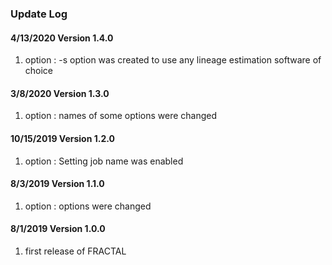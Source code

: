 ### Update Log

<h4> 4/13/2020 Version 1.4.0 </h4>

1. option : -s option was created to use any lineage estimation software of choice

<h4> 3/8/2020 Version 1.3.0 </h4>

1. option : names of some options were changed

<h4> 10/15/2019 Version 1.2.0 </h4>

1. option : Setting job name was enabled

<h4> 8/3/2019 Version 1.1.0 </h4>

1. option : options were changed

<h4> 8/1/2019 Version 1.0.0 </h4>

1. first release of FRACTAL